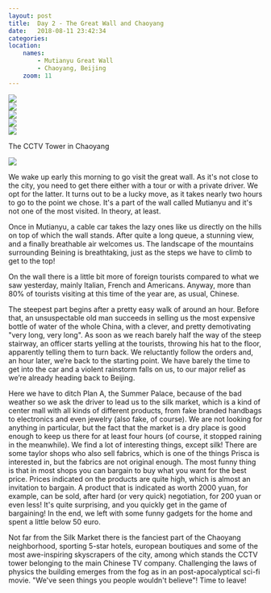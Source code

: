 ```yaml
---
layout: post
title:  Day 2 - The Great Wall and Chaoyang
date:   2018-08-11 23:42:34
categories: 
location:
    names:
        - Mutianyu Great Wall
        - Chaoyang, Beijing
    zoom: 11
---
```


<div class="post-image">
    <img src="https://s3.eu-west-3.amazonaws.com/com.simonecivetta.centralasia2018/1534110117.28812-2.jpeg" />
    
</div>

<div class="post-image">
    <img src="https://s3.eu-west-3.amazonaws.com/com.simonecivetta.centralasia2018/1534110117.28812-3.jpeg" />
    
</div>

<div class="post-image">
    <img src="https://s3.eu-west-3.amazonaws.com/com.simonecivetta.centralasia2018/1534110117.28812-4.jpeg" />
    
</div>

<div class="post-image">
    <img src="https://s3.eu-west-3.amazonaws.com/com.simonecivetta.centralasia2018/1534110117.28812-5.jpeg" />
</div>

<div class="post-image">
    <img src="https://s3.eu-west-3.amazonaws.com/com.simonecivetta.centralasia2018/1534110117.28812-1.jpeg" />
    <p class="post-image-caption">The CCTV Tower in Chaoyang</p>
</div>

<div class="post-image">
    <img src="https://s3.eu-west-3.amazonaws.com/com.simonecivetta.centralasia2018/1534110117.28812-0.jpeg" />
</div>

We wake up early this morning to go visit the great wall. As it's not close to the city, you need to get there either with a tour or with a private driver. We opt for the latter. It turns out to be a lucky move, as it takes nearly two hours to go to the point we chose. It's a part of the wall called Mutianyu and it's not one of the most visited. In theory, at least.

Once in Mutianyu, a cable car takes the lazy ones like us directly on the hills on top of which the wall stands. After quite a long queue, a stunning view, and a finally breathable air welcomes us. The landscape of the mountains surrounding Beining is breathtaking, just as the steps we have to climb to get to the top! 

On the wall there is a little bit more of foreign tourists compared to what we saw yesterday, mainly Italian, French and Americans. Anyway, more than 80% of tourists visiting at this time of the year are, as usual, Chinese.

The steepest part begins after a pretty easy walk of around an hour. Before that, an unsuspectable old man succeeds in selling us the most expensive bottle of water of the whole China, with a clever, and pretty demotivating "very long, very long". As soon as we reach barely half the way of the steep stairway, an officer starts yelling at the tourists, throwing his hat to the floor, apparently telling them to turn back. We reluctantly follow the orders and, an hour later, we’re back to the starting point. We have barely the time to get into the car and a violent rainstorm falls on us, to our major relief as we’re already heading back to Beijing.


Here we have to ditch Plan A, the Summer Palace, because of the bad weather so we ask the driver to lead us to the silk market, which is a kind of center mall with all kinds of different products, from fake branded handbags to electronics and even jewelry (also fake, of course). We are not looking for anything in particular, but the fact that the market is a dry place is good enough to keep us there for at least four hours (of course, it stopped raining in the meanwhile). We find a lot of interesting things, except silk! There are some taylor shops who also sell fabrics, which is one of the things Prisca is interested in, but the fabrics are not original enough. The most funny thing is that in most shops you can bargain to buy what you want for the best price. Prices indicated on the products are quite high, which is almost an invitation to bargain. A product that is indicated as worth 2000 yuan, for example, can be sold, after hard (or very quick) negotiation, for 200 yuan or even less! It's quite surprising, and you quickly get in the game of bargaining! In the end, we left with some funny gadgets for the home and spent a little below 50 euro. 

Not far from the Silk Market there is the fanciest part of the Chaoyang neighborhood, sporting 5-star hotels, european boutiques and some of the most awe-inspiring skyscrapers of the city, among which stands the CCTV tower belonging to the main Chinese TV company. Challenging the laws of physics the building emerges from the fog as in an post-apocalyptical sci-fi movie. "We've seen things you people wouldn't believe"!
Time to leave! 
